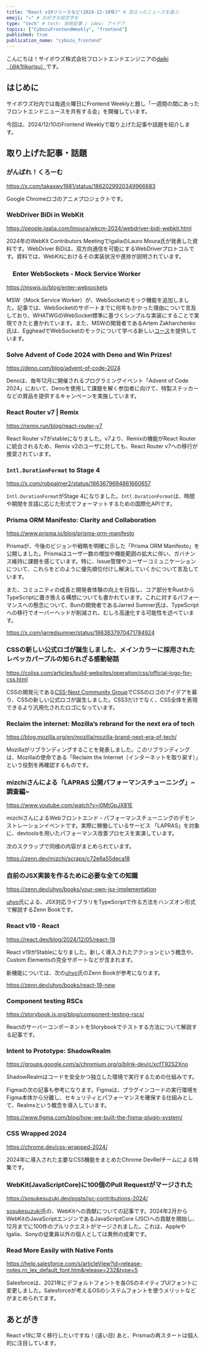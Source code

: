 ```yaml
---
title: "React v19リリースなど(2024-12-10号)" # 目立ったニュースを選ぶ
emoji: "⚛️" # お好きな絵文字を
type: "tech" # tech: 技術記事 / idea: アイデア
topics: ["CybozuFrontendWeekly", "frontend"]
published: true
publication_name: "cybozu_frontend"
---
```


こんにちは！サイボウズ株式会社フロントエンドエンジニアの[daiki（@k1tikurisu）](https://x.com/k1tikurisu)です。

## はじめに

サイボウズ社内では毎週火曜日にFrontend Weeklyと題し「一週間の間にあったフロントエンドニュースを共有する会」を開催しています。

今回は、2024/12/10のFrontend Weeklyで取り上げた記事や話題を紹介します。

## 取り上げた記事・話題

### がんばれ！くろーむ

https://x.com/takaswy1981/status/1862029920349966683

Google Chromeロゴのアニメプロジェクトです。

### WebDriver BiDi in WebKit

https://people.igalia.com/lmoura/wkcm-2024/webdriver-bidi-webkit.html

2024年のWebKit Contributors MeetingでIgaliaのLauro Moura氏が発表した資料です。WebDriver BiDiは、双方向通信を可能にするWebDriverプロトコルです。資料では、WebKitにおけるその実装状況や進捗が説明されています。

### 　Enter WebSockets - Mock Service Worker

https://mswjs.io/blog/enter-websockets

MSW（Mock Service Worker）が、WebSocketのモック機能を追加しました。記事では、WebSocketのサポートまでに何年もかかった理由について言及しており、WHATWGのWebSocket標準に基づくシンプルな実装にすることで実現できたと書かれています。また、MSWの開発者であるArtem Zakharchenko氏は、EggheadでWebSocketのモックについて学べる新しい[コース](https://egghead.io/courses/mocking-websocket-apis-with-mock-service-worker-9933b7f5)を提供しています。

### Solve Advent of Code 2024 with Deno and Win Prizes!

https://deno.com/blog/advent-of-code-2024

Denoは、毎年12月に開催されるプログラミングイベント「Advent of Code 2024」において、Denoを使用して課題を解く参加者に向けて、特製ステッカーなどの賞品を提供するキャンペーンを実施しています。

### React Router v7 | Remix

https://remix.run/blog/react-router-v7

React Router v7がstableになりました。v7より、Remixの機能がReact Routerに統合されるため、Remix v2のユーザに対しても、React Router v7への移行が推奨されています。

### `Intl.DurationFormat` to Stage 4

https://x.com/robpalmer2/status/1863679694861660657

`Intl.DurationFormat`がStage 4になりました。`Intl.DurationFormat`は、時間や期間を言語に応じた形式でフォーマットするための国際化APIです。

### Prisma ORM Manifesto: Clarity and Collaboration

https://www.prisma.io/blog/prisma-orm-manifesto

Prismaが、今後のビジョンや戦略を明確に示した「Prisma ORM Manifesto」を公開しました。Prismaはユーザー数の増加や機能範囲の拡大に伴い、ガバナンス維持に課題を感じています。特に、Issue管理やユーザーコミュニケーションについて、これらをどのように優先順位付けし解決していくかについて言及しています。

また、コミュニティの成長と開発者体験の向上を目指し、コア部分をRustからTypeScriptに置き換える構想についても書かれています。これに対するパフォーマンスへの懸念について、Bunの開発者であるJarred Sumner氏は、TypeScriptへの移行でオーバーヘッドが削減され、むしろ高速化する可能性を述べています。

https://x.com/jarredsumner/status/1863837970471784924

### CSSの新しい公式ロゴが誕生しました、メインカラーに採用されたレベッカパープルの知られざる感動秘話

https://coliss.com/articles/build-websites/operation/css/official-logo-for-css.html

CSSの開発元である[CSS-Next Community Group](https://github.com/CSS-Next/css-next)でCSSのロゴのアイデアを募り、CSSの新しい公式ロゴが誕生しました。CSS3だけでなく、CSS全体を表現できるより汎用化されたロゴになっています。

### Reclaim the internet: Mozilla’s rebrand for the next era of tech

https://blog.mozilla.org/en/mozilla/mozilla-brand-next-era-of-tech/

Mozillaがリブランディングすることを発表しました。このリブランディングは、Mozillaの使命である「Reclaim the Internet（インターネットを取り戻す）」という役割を再確認するものです。

### mizchiさんによる「LAPRAS 公開パフォーマンスチューニング」~調査編~

https://www.youtube.com/watch?v=j0MtGpJX81E

mizchiさんによるWebフロントエンド・パフォーマンスチューニングのデモンストレーションイベントです。実際に稼働しているサービス 「LAPRAS」を対象に、devtoolsを用いたパフォーマンス改善プロセスを実演しています。

次のスクラップで同様の内容がまとめられています。

https://zenn.dev/mizchi/scraps/c72e6a55deca18

### 自前のJSX実装を作るために必要な全ての知識

https://zenn.dev/uhyo/books/your-own-jsx-implementation

[uhyo](https://x.com/uhyo_)氏による、JSX対応ライブラリをTypeScriptで作る方法をハンズオン形式で解説するZenn Bookです。

### React v19 - React

https://react.dev/blog/2024/12/05/react-19

React v19がStableになりました。新しく導入されたアクションという概念や、Custom Elementsの完全サポートなどが含まれます。

新機能については、次の[uhyo](https://x.com/uhyo_)氏のZenn Bookが参考になります。

https://zenn.dev/uhyo/books/react-19-new

### Component testing RSCs

https://storybook.js.org/blog/component-testing-rscs/

ReactのサーバーコンポーネントをStorybookでテストする方法について解説する記事です。

### Intent to Prototype: ShadowRealm

https://groups.google.com/a/chromium.org/g/blink-dev/c/xcfT92S2Xno

ShadowRealmはコードを安全かつ独立した環境で実行するための仕組みです。

Figmaの次の記事も参考になります。Figmaは、プラグインコードの実行環境をFigma本体から分離し、セキュリティとパフォーマンスを確保する仕組みとして、Realmsという概念を導入しています。

https://www.figma.com/blog/how-we-built-the-figma-plugin-system/

### CSS Wrapped 2024

https://chrome.dev/css-wrapped-2024/

2024年に導入された主要なCSS機能をまとめたChrome DevRelチームによる特集です。

### WebKit(JavaScriptCore)に100個のPull Requestがマージされた

https://sosukesuzuki.dev/posts/jsc-contributions-2024/

[sosukesuzuki](https://x.com/__sosukesuzuki)氏の、WebKitへの貢献についての記事です。2024年2月からWebKitのJavaScriptエンジンであるJavaScriptCore (JSC)への貢献を開始し、12月までに100件のプルリクエストがマージされました。これは、AppleやIgalia、Sonyの従業員以外の個人としては異例の成果です。

### Read More Easily with Native Fonts

https://help.salesforce.com/s/articleView?id=release-notes.rn_lex_default_font.htm&release=232&type=5

Salesforceは、2021年にデフォルトフォントを各OSのネイティブUIフォントに変更しました。Salesforceが考えるOSのシステムフォントを使うメリットなどがまとめられてます。

## あとがき

React v19に早く移行したいですね！(遠い目)
あと、Prismaの再スタートは個人的に注目しています。
